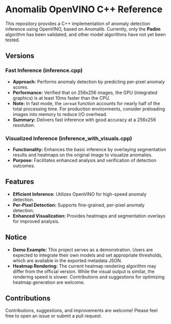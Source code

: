 # Anomalib OpenVINO C++ Reference

This repository provides a C++ implementation of anomaly detection inference using OpenVINO, based on Anomalib. Currently, only the **Padim** algorithm has been validated, and other model algorithms have not yet been tested.

## Versions

### Fast Inference (inference.cpp)
- **Approach:** Performs anomaly detection by predicting per-pixel anomaly scores.
- **Performance:** Verified that on 256x256 images, the GPU (integrated graphics) is at least 10ms faster than the CPU.
- **Note:** In fast mode, the `imread` function accounts for nearly half of the total processing time. For production environments, consider preloading images into memory to reduce I/O overhead.
- **Summary:** Delivers fast inference with good accuracy at a 256x256 resolution.

### Visualized Inference (inference_with_visuals.cpp)
- **Functionality:** Enhances the basic inference by overlaying segmentation results and heatmaps on the original image to visualize anomalies.
- **Purpose:** Facilitates enhanced analysis and verification of detection outcomes.

## Features
- **Efficient Inference:** Utilizes OpenVINO for high-speed anomaly detection.
- **Per-Pixel Detection:** Supports fine-grained, per-pixel anomaly detection.
- **Enhanced Visualization:** Provides heatmaps and segmentation overlays for improved analysis.

## Notice
- **Demo Example:** This project serves as a demonstration. Users are expected to integrate their own models and set appropriate thresholds, which are available in the exported metadata JSON.
- **Heatmap Rendering:** The current heatmap rendering algorithm may differ from the official version. While the visual output is similar, the rendering speed is slower. Contributions and suggestions for optimizing heatmap generation are welcome.

## Contributions
Contributions, suggestions, and improvements are welcome! Please feel free to open an issue or submit a pull request.

